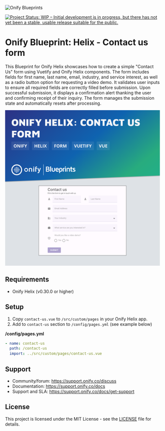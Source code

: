 ![Onify Blueprints](https://files.readme.io/8ba3f14-onify-blueprints-logo.png)

[![Project Status: WIP – Initial development is in progress, but there has not yet been a stable, usable release suitable for the public.](https://www.repostatus.org/badges/latest/wip.svg)](https://www.repostatus.org/#wip)

# Onify Blueprint: Helix - Contact us form

This Blueprint for Onify Helix showcases how to create a simple "Contact Us" form using Vuetify and Onify Helix components. The form includes fields for first name, last name, email, industry, and service interest, as well as a radio button option for requesting a video demo. It validates user inputs to ensure all required fields are correctly filled before submission. Upon successful submission, it displays a confirmation alert thanking the user and confirming receipt of their inquiry. The form manages the submission state and automatically resets after processing.

![Onify Blueprint: Onify Helix - Contact us form](blueprint.png "Blueprint")

## Requirements

* Onify Helix (v0.30.0 or higher)
  
## Setup

1. Copy `contact-us.vue` to `/src/custom/pages` in your Onify Helix app.
2. Add to `contact-us` section to `/config/pages.yml` (see example below)

**/config/pages.yml**

```yml
- name: contact-us
  path: /contact-us
  import: ../src/custom/pages/contact-us.vue
```

## Support

* Community/forum: https://support.onify.co/discuss
* Documentation: https://support.onify.co/docs
* Support and SLA: https://support.onify.co/docs/get-support

## License

This project is licensed under the MIT License - see the [LICENSE](LICENSE) file for details.
